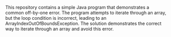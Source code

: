 This repository contains a simple Java program that demonstrates a common off-by-one error. The program attempts to iterate through an array, but the loop condition is incorrect, leading to an ArrayIndexOutOfBoundsException. The solution demonstrates the correct way to iterate through an array and avoid this error.